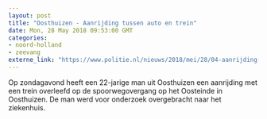 ```yaml
---
layout: post
title: "Oosthuizen - Aanrijding tussen auto en trein"
date: Mon, 28 May 2018 09:53:00 GMT
categories: 
- noord-holland 
- zeevang 
externe_link: "https://www.politie.nl/nieuws/2018/mei/28/04-aanrijding-tussen-auto-en-trein.html"
---
```


Op zondagavond heeft een 22-jarige man uit Oosthuizen een aanrijding met een trein overleefd op de spoorwegovergang op het Oosteinde in Oosthuizen. De man werd voor onderzoek overgebracht naar het ziekenhuis.
